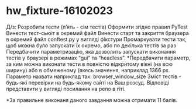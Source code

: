 # hw_fixture-16102023

Д/з: 
Розробити тести (п’ять - сім тестів)
Оформити згідно правил PyTest
Винести тест-сьюіт в окремий файл 
Винести старт та закриття браузера в окремий файл conftest.py у вигляді фікстури
Промаркувати тести так, щоб можна було запускати їх окремо, або по декілька тестів за раз
Передбачити параметризацію, яка дозволить запускати виконання тестів у браузері в режимах “gui” та “headless”.
*Передбачити параметр, за ким можна виконати тести в повністю відкритому вікні (на всю ширину) або в обмеженому 
(якесь значення, наприклад 1366 px. Параметр назвати наприклад так: browser_window_size
Зміст тестів - будь-які перевірки на будь-якому сайті на Ваш розсуд.
Відповіді представити у вигляді посилання на репо в гіті.

*За правильне виконаня даного завдання можна отримати 11 балів.

